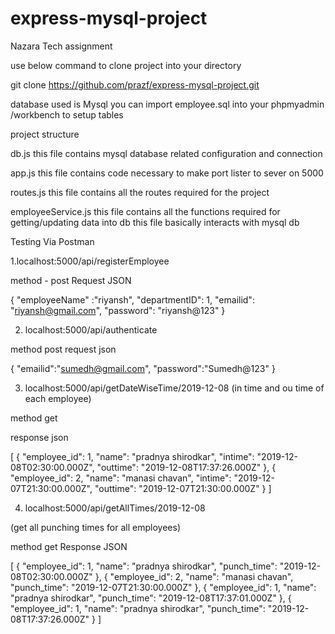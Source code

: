 # express-mysql-project
Nazara Tech assignment

use below command to clone project into your directory

git clone https://github.com/prazf/express-mysql-project.git

database used is Mysql
you can import employee.sql into your phpmyadmin /workbench to setup tables

project structure

db.js
this file contains mysql database related configuration and connection

app.js 
this file contains code necessary to make port lister to sever on 5000

routes.js
this file contains all the routes required for the project

employeeService.js
this file contains all the functions required for getting/updating data into db
this file basically interacts with mysql db


Testing Via Postman


1.localhost:5000/api/registerEmployee

method - post
Request JSON

{
	"employeeName" :"riyansh",
	"departmentID": 1,
	"emailid": "riyansh@gmail.com",
	"password": "riyansh@123"
}

2. localhost:5000/api/authenticate

method post
request json

{
	"emailid":"sumedh@gmail.com",
	"password":"Sumedh@123"
}


3. localhost:5000/api/getDateWiseTime/2019-12-08
(in time and ou time of each employee)

method get

response json 

[
    {
        "employee_id": 1,
        "name": "pradnya shirodkar",
        "intime": "2019-12-08T02:30:00.000Z",
        "outtime": "2019-12-08T17:37:26.000Z"
    },
    {
        "employee_id": 2,
        "name": "manasi chavan",
        "intime": "2019-12-07T21:30:00.000Z",
        "outtime": "2019-12-07T21:30:00.000Z"
    }
]


4. localhost:5000/api/getAllTimes/2019-12-08

(get all punching times for all employees)

method get
Response JSON

[
    {
        "employee_id": 1,
        "name": "pradnya shirodkar",
        "punch_time": "2019-12-08T02:30:00.000Z"
    },
    {
        "employee_id": 2,
        "name": "manasi chavan",
        "punch_time": "2019-12-07T21:30:00.000Z"
    },
    {
        "employee_id": 1,
        "name": "pradnya shirodkar",
        "punch_time": "2019-12-08T17:37:01.000Z"
    },
    {
        "employee_id": 1,
        "name": "pradnya shirodkar",
        "punch_time": "2019-12-08T17:37:26.000Z"
    }
]


